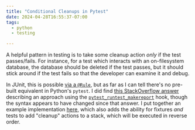 ```yaml
---
title: "Conditional Cleanups in Pytest"
date: 2024-04-28T16:55:37-07:00
tags:
  - python
  - testing

---
```

A helpful pattern in testing is to take some cleanup action _only_ if the test passes/fails. For instance, for a test which interacts with an on-filesystem database, the database should be deleted if the test passes, but it should stick around if the test fails so that the developer can examine it and debug.
<!--more-->
In JUnit, this is possible [via a `@Rule`](http://www.thinkcode.se/blog/2012/07/08/performing-an-action-when-a-test-fails), but as far as I can tell there's no pre-built equivalent in Python's `pytest`. I did find [this StackOverflow answer](https://stackoverflow.com/a/69283090/1040915) describing an approach using the [`pytest_runtest_makereport`](https://docs.pytest.org/en/latest/reference/reference.html#pytest.hookspec.pytest_runtest_makereport) hook, though the syntax appears to have changed since that answer. I put together an example implementation [here](https://gitea.scubbo.org/scubbo/pytest-conditional-cleanup-demo), which also adds the ability for fixtures _and_ tests to add "cleanup" actions to a stack, which will be executed in reverse order.
